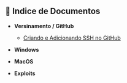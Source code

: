 ## 📂 Indice de Documentos


- **Versinamento / GitHub**
  * [Criando e Adicionando SSH no GitHub](./Criando%20e%20Adicionando%20SSH%20no%20GitHub.md)

- **Windows**

- **MacOS**

- **Exploits**